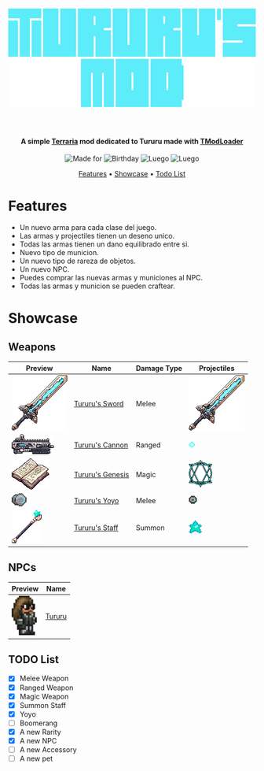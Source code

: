 <!-- Overview -->
<h1 align="center">
  <br>
    <!-- Logo -->
    <img src="logoLetters.png" alt="TururusMod" height="200">
  <br>
  <!-- Project Name -->
  <!-- TururusMod -->
  <br>
</h1>

<!-- Project Description -->
<h4 align="center">A simple <a href="https://terraria.org/">Terraria</a> mod dedicated to Tururu made with <a href="https://store.steampowered.com/app/1281930/tModLoader/">TModLoader</a></h4>

<!-- Badges -->
<p align="center">
  <img src="https://img.shields.io/badge/Made for-Tururu-blue" alt="Made for">
  <img src="https://img.shields.io/badge/Happy-Bday-blue" alt="Birthday">
  <img src="https://img.shields.io/badge/Pa que-luego digan-blue" alt="Luego">
  <img src="https://img.shields.io/badge/Disponible en-Steam-blue" alt="Luego">
</p>

<!-- Quick links -->
<p align="center">
  <a href="#features">Features</a> •
  <a href="#showcase">Showcase</a> •
  <a href="#todo-list">Todo List</a>
</p>

# Features

* Un nuevo arma para cada clase del juego.
* Las armas y projectiles tienen un deseno unico.
* Todas las armas tienen un dano equilibrado entre si.
* Nuevo tipo de municion.
* Un nuevo tipo de rareza de objetos.
* Un nuevo NPC.
* Puedes comprar las nuevas armas y municiones al NPC.
* Todas las armas y municion se pueden craftear.

# Showcase

## Weapons

| Preview | Name | Damage Type | Projectiles |
| ------- | ------ | ------- | ------- |
| <img src='Items/Weapons/Melee/TururusSword.png'>   | <a href="Items/Weapons/Melee/TururusSword.png">Tururu's Sword</a>    | Melee  | <img src='Projectiles/Melee/TururusSwordProjectile.png'>   | 
| <img src='Items/Weapons/Ranged/TururusCannon.png'> | <a href="Items/Weapons/Ranged/TururusCannon.cs">Tururu's Cannon</a>  | Ranged | <img src='Projectiles/Ranged/TururusCannonProjectile.png'> |
| <img src='Items/Weapons/Magic/TururusGenesis.png'> | <a href="Items/Weapons/Magic/TururusGenesis.cs">Tururu's Genesis</a> | Magic  | <img src='Projectiles/Magic/TururusGenesisProjectile.png'> | 
| <img src='Items/Weapons/Melee/TururusYoyo.png'>    | <a href="Items/Weapons/Magic/TururusGenesis.cs">Tururu's Yoyo</a>    | Melee  | <img src='Projectiles/Melee/TururusYoyoProjectile.png'>    |
| <img src='Items/Weapons/Summon/TururusStaff.png'>  | <a href="Items/Weapons//Summon/TururusStaff.cs">Tururu's Staff</a>   | Summon | <img src='Example/MagicStar_example.png'>               |

## NPCs

| Preview | Name |
| ------- | ------ |
| <img src='Example/Tururu_example.png' height='80px'> | <a href="NPCs//Tururu.cs">Tururu</a> | 


## TODO List

- [X] Melee Weapon
- [X] Ranged Weapon 
- [X] Magic Weapon
- [X] Summon Staff
- [X] Yoyo
- [ ] Boomerang
- [X] A new Rarity
- [X] A new NPC
- [ ] A new Accessory
- [ ] A new pet
